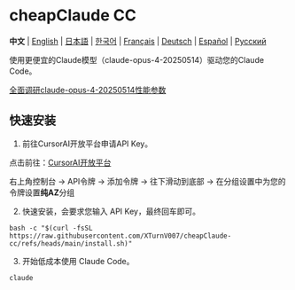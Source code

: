 # cheapClaude CC

**中文** | [English](README_EN.md) | [日本語](README_JA.md) | [한국어](README_KO.md) | [Français](README_FR.md) | [Deutsch](README_DE.md) | [Español](README_ES.md) | [Русский](README_RU.md)

使用更便宜的Claude模型（claude-opus-4-20250514）驱动您的Claude Code。

[全面调研claude-opus-4-20250514性能参数](https://www.anthropic.com/claude/opus)

## 快速安装

1. 前往CursorAI开放平台申请API Key。

点击前往：[CursorAI开放平台](https://api.cursorai.art/register?aff=xoXg/)

右上角控制台 -> API令牌 -> 添加令牌 -> 往下滑动到底部 -> 在分组设置中为您的令牌设置**纯AZ**分组


2. 快速安装，会要求您输入 API Key，最终回车即可。

```shell
bash -c "$(curl -fsSL https://raw.githubusercontent.com/XTurnV007/cheapClaude-cc/refs/heads/main/install.sh)"
```

3. 开始低成本使用 Claude Code。

```shell
claude
```
